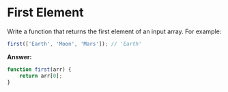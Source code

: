 # First Element 

Write a function that returns the first element of an input array. For example:

```js
first(['Earth', 'Moon', 'Mars']); // 'Earth'
```


**Answer:**

```js
function first(arr) {
    return arr[0];
}
```